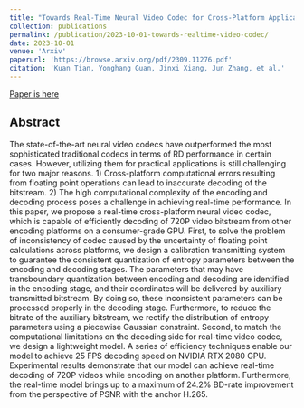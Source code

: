 ```yaml
---
title: "Towards Real-Time Neural Video Codec for Cross-Platform Application Using Calibration Information"
collection: publications
permalink: /publication/2023-10-01-towards-realtime-video-codec/
date: 2023-10-01
venue: 'Arxiv'
paperurl: 'https://browse.arxiv.org/pdf/2309.11276.pdf'
citation: 'Kuan Tian, Yonghang Guan, Jinxi Xiang, Jun Zhang, et al.'
---
```


<a href='https://arxiv.org/abs/2309.11276'>Paper is here</a>

## Abstract

The state-of-the-art neural video codecs have outperformed the most sophisticated traditional codecs in terms of RD performance in certain cases. However, utilizing them for practical applications is still challenging for two major reasons. 1) Cross-platform computational errors resulting from floating point operations can lead to inaccurate decoding of the bitstream. 2) The high computational complexity of the encoding and decoding process poses a challenge in achieving real-time performance. In this paper, we propose a real-time cross-platform neural video codec, which is capable of efficiently decoding of 720P video bitstream from other encoding platforms on a consumer-grade GPU. First, to solve the problem of inconsistency of codec caused by the uncertainty of floating point calculations across platforms, we design a calibration transmitting system to guarantee the consistent quantization of entropy parameters between the encoding and decoding stages. The parameters that may have transboundary quantization between encoding and decoding are identified in the encoding stage, and their coordinates will be delivered by auxiliary transmitted bitstream. By doing so, these inconsistent parameters can be processed properly in the decoding stage. Furthermore, to reduce the bitrate of the auxiliary bitstream, we rectify the distribution of entropy parameters using a piecewise Gaussian constraint. Second, to match the computational limitations on the decoding side for real-time video codec, we design a lightweight model. A series of efficiency techniques enable our model to achieve 25 FPS decoding speed on NVIDIA RTX 2080 GPU. Experimental results demonstrate that our model can achieve real-time decoding of 720P videos while encoding on another platform. Furthermore, the real-time model brings up to a maximum of 24.2% BD-rate improvement from the perspective of PSNR with the anchor H.265.